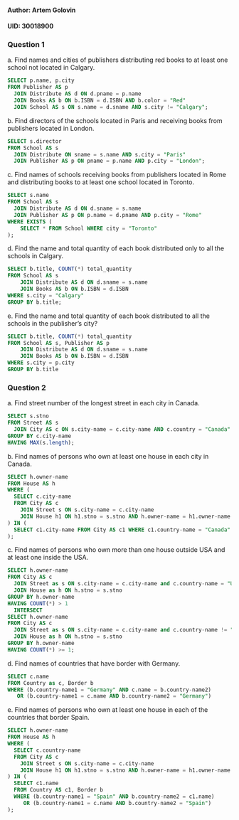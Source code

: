 #### Author: Artem Golovin
#### UID: 30018900

### Question 1

a. Find names and cities of publishers distributing red books to at least one school not located in Calgary.

```sql
SELECT p.name, p.city
FROM Publisher AS p
  JOIN Distribute AS d ON d.pname = p.name
  JOIN Books AS b ON b.ISBN = d.ISBN AND b.color = "Red"
  JOIN School AS s ON s.name = d.sname AND s.city != "Calgary";
```

b. Find directors of the schools located in Paris and receiving books from publishers located in London.

```sql
SELECT s.director
FROM School AS s
  JOIN Distribute ON sname = s.name AND s.city = "Paris"
  JOIN Publisher AS p ON pname = p.name AND p.city = "London";
```

c. Find names of schools receiving books from publishers located in Rome and distributing books to at least one school located in Toronto.

```sql
SELECT s.name
FROM School AS s
  JOIN Distribute AS d ON d.sname = s.name
  JOIN Publisher AS p ON p.name = d.pname AND p.city = "Rome"
WHERE EXISTS (
	SELECT * FROM School WHERE city = "Toronto"
);
```


d. Find the name and total quantity of each book distributed only to all the schools in Calgary.

```sql
SELECT b.title, COUNT(*) total_quantity
FROM School AS s
	JOIN Distribute AS d ON d.sname = s.name
	JOIN Books AS b ON b.ISBN = d.ISBN
WHERE s.city = "Calgary"
GROUP BY b.title;
```

e. Find the name and total quantity of each book distributed to all the schools in the publisher’s city?

```sql
SELECT b.title, COUNT(*) total_quantity
FROM School AS s, Publisher AS p
	JOIN Distribute AS d ON d.sname = s.name
	JOIN Books AS b ON b.ISBN = d.ISBN
WHERE s.city = p.city
GROUP BY b.title
```

### Question 2

a. Find street number of the longest street in each city in Canada.

```sql
SELECT s.stno
FROM Street AS s
  JOIN City AS c ON s.city-name = c.city-name AND c.country = "Canada"
GROUP BY c.city-name
HAVING MAX(s.length);
```

b. Find names of persons who own at least one house in each city in Canada.

```sql
SELECT h.owner-name
FROM House AS h
WHERE (
  SELECT c.city-name
  FROM City AS c
    JOIN Street s ON s.city-name = c.city-name
    JOIN House h1 ON h1.stno = s.stno AND h.owner-name = h1.owner-name
) IN (
  SELECT c1.city-name FROM City AS c1 WHERE c1.country-name = "Canada"
);
```

c. Find names of persons who own more than one house outside USA and at least one inside the
USA.

```sql
SELECT h.owner-name
FROM City AS c
  JOIN Street as s ON s.city-name = c.city-name and c.country-name = "US"
  JOIN House as h ON h.stno = s.stno
GROUP BY h.owner-name
HAVING COUNT(*) > 1
  INTERSECT
SELECT h.owner-name
FROM City AS c
  JOIN Street as s ON s.city-name = c.city-name and c.country-name != "US"
  JOIN House as h ON h.stno = s.stno
GROUP BY h.owner-name
HAVING COUNT(*) >= 1;
```

d. Find names of countries that have border with Germany.

```sql
SELECT c.name
FROM Country as c, Border b
WHERE (b.country-name1 = "Germany" AND c.name = b.country-name2)
   OR (b.country-name1 = c.name AND b.country-name2 = "Germany")
```

e. Find names of persons who own at least one house in each of the countries that border Spain.

```sql
SELECT h.owner-name
FROM House AS h
WHERE (
  SELECT c.country-name
  FROM City AS c
    JOIN Street s ON s.city-name = c.city-name
    JOIN House h1 ON h1.stno = s.stno AND h.owner-name = h1.owner-name
) IN (
  SELECT c1.name
  FROM Country AS c1, Border b
  WHERE (b.country-name1 = "Spain" AND b.country-name2 = c1.name) 
     OR (b.country-name1 = c.name AND b.country-name2 = "Spain")
);
```
